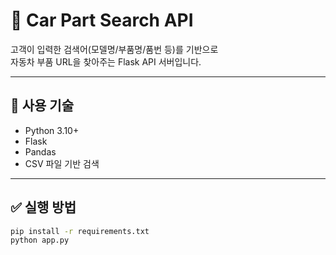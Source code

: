 # 🚗 Car Part Search API

고객이 입력한 검색어(모델명/부품명/품번 등)를 기반으로  
자동차 부품 URL을 찾아주는 Flask API 서버입니다.

---

## 🔧 사용 기술

- Python 3.10+
- Flask
- Pandas
- CSV 파일 기반 검색

---

## ✅ 실행 방법

```bash
pip install -r requirements.txt
python app.py
